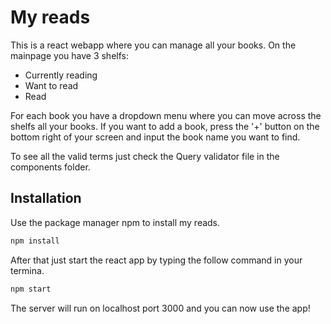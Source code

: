 # My reads

This is a react webapp where you can manage all your books. On the mainpage you have 3 shelfs:
 * Currently reading
 * Want to read
 * Read

For each book you have a dropdown menu where you can move across the shelfs all your books.
If you want to add a book, press the '+' button on the bottom right of your screen and input the book name you want to find.

To see all the valid terms just check the Query validator file in the components folder.
## Installation

Use the package manager npm to install my reads.

```bash
npm install
```
After that just start the react app by typing the follow command in your termina.
```bash
npm start
```

The server will run on localhost port 3000 and you can now use the app!
